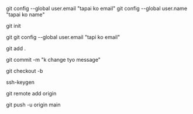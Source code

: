 git config --global user.email "tapai ko email"
git config --global user.name "tapai ko name"

<!-- to setup git in the prject -->

git init

<!-- to check status -->

git git config --global user.email "tapi ko email"

<!-- to add file in git  -->

git add .

<!-- to commit -->

git commit -m "k change tyo message"

<!-- to create new branch -->

git checkout -b <BRANCH KO NAME>

ssh-keygen

git remote add origin <repo ko link>

git push -u origin main
